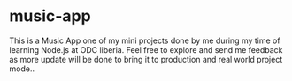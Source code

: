 # music-app
This is a Music App one of my mini projects done by me during my time of learning Node.js at ODC liberia.
Feel free to explore and send me feedback as more update will be done to bring it to production and real world project mode..
